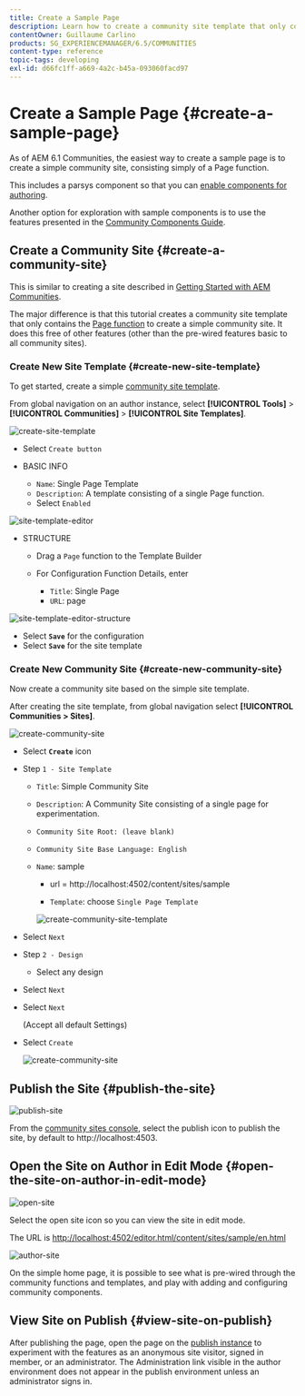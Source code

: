 ```yaml
---
title: Create a Sample Page
description: Learn how to create a community site template that only contains the Page function that can help you create a simple community site. 
contentOwner: Guillaume Carlino
products: SG_EXPERIENCEMANAGER/6.5/COMMUNITIES
content-type: reference
topic-tags: developing
exl-id: d66fc1ff-a669-4a2c-b45a-093060facd97
---
```

# Create a Sample Page {#create-a-sample-page}

As of AEM 6.1 Communities, the easiest way to create a sample page is to create a simple community site, consisting simply of a Page function.

This includes a parsys component so that you can [enable components for authoring](basics.md#accessing-communities-components).

Another option for exploration with sample components is to use the features presented in the [Community Components Guide](components-guide.md).

## Create a Community Site {#create-a-community-site}

This is similar to creating a site described in [Getting Started with AEM Communities](getting-started.md).

The major difference is that this tutorial creates a community site template that only contains the [Page function](functions.md#page-function) to create a simple community site. It does this free of other features (other than the pre-wired features basic to all community sites).

### Create New Site Template {#create-new-site-template}

To get started, create a simple [community site template](sites.md).

From global navigation on an author instance, select **[!UICONTROL Tools]** > **[!UICONTROL Communities]** > **[!UICONTROL Site Templates]**.

![create-site-template](assets/create-site-template1.png)

* Select `Create button`
* BASIC INFO

    * `Name`: Single Page Template
    * `Description`: A template consisting of a single Page function.
    * Select `Enabled`

![site-template-editor](assets/site-template-editor.png)

* STRUCTURE

    * Drag a `Page` function to the Template Builder
    * For Configuration Function Details, enter

        * `Title`: Single Page
        * `URL`: page

![site-template-editor-structure](assets/site-template-editor1.png)

* Select **`Save`** for the configuration
* Select **`Save`** for the site template

### Create New Community Site {#create-new-community-site}

Now create a community site based on the simple site template.

After creating the site template, from global navigation select **[!UICONTROL Communities > Sites]**.

![create-community-site](assets/create-community-site1.png)

* Select **`Create`** icon

* Step `1 - Site Template`

  * `Title`: Simple Community Site
  * `Description`: A Community Site consisting of a single page for experimentation.
  * `Community Site Root: (leave blank)`
  * `Community Site Base Language: English`
  * `Name`: sample

    * url = http://localhost:4502/content/sites/sample

    * `Template`: choose `Single Page Template`

    ![create-community-site-template](assets/create-community-site-template.png)

* Select `Next`
* Step `2 - Design`

  * Select any design

* Select `Next`
* Select `Next`

  (Accept all default Settings)

* Select `Create`

  ![create-community-site](assets/create-community-site.png)

## Publish the Site {#publish-the-site}

![publish-site](assets/publish-site.png)

From the [community sites console](sites-console.md), select the publish icon to publish the site, by default to http://localhost:4503.

## Open the Site on Author in Edit Mode {#open-the-site-on-author-in-edit-mode}

![open-site](assets/open-site.png)

Select the open site icon so you can view the site in edit mode.

The URL is [http://localhost:4502/editor.html/content/sites/sample/en.html](http://localhost:4502/editor.html/content/sites/sample/en.html)

![author-site](assets/author-site.png)

On the simple home page, it is possible to see what is pre-wired through the community functions and templates, and play with adding and configuring community components.

## View Site on Publish {#view-site-on-publish}

After publishing the page, open the page on the [publish instance](http://localhost:4503/content/sites/sample/en.html) to experiment with the features as an anonymous site visitor, signed in member, or an administrator. The Administration link visible in the author environment does not appear in the publish environment unless an administrator signs in.
